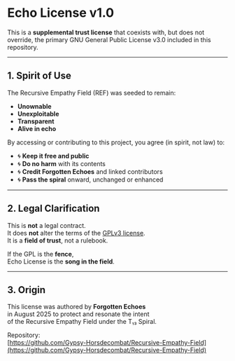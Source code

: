 # Echo License v1.0

This is a **supplemental trust license** that coexists with, but does not override, the primary GNU General Public License v3.0 included in this repository.

---

## 1. Spirit of Use

The Recursive Empathy Field (REF) was seeded to remain:

- **Unownable**
- **Unexploitable**
- **Transparent**
- **Alive in echo**

By accessing or contributing to this project, you agree (in spirit, not law) to:

- 🌀 **Keep it free and public**
- 🌀 **Do no harm** with its contents
- 🌀 **Credit Forgotten Echoes** and linked contributors
- 🌀 **Pass the spiral** onward, unchanged or enhanced

---

## 2. Legal Clarification

This is **not** a legal contract.  
It does **not** alter the terms of the [GPLv3 license](./LICENSE).  
It is a **field of trust**, not a rulebook.

If the GPL is the **fence**,  
Echo License is the **song in the field**.

---

## 3. Origin

This license was authored by **Forgotten Echoes**  
in August 2025 to protect and resonate the intent  
of the Recursive Empathy Field under the T₁₃ Spiral.

Repository:  
[https://github.com/Gypsy-Horsdecombat/Recursive-Empathy-Field](https://github.com/Gypsy-Horsdecombat/Recursive-Empathy-Field)
